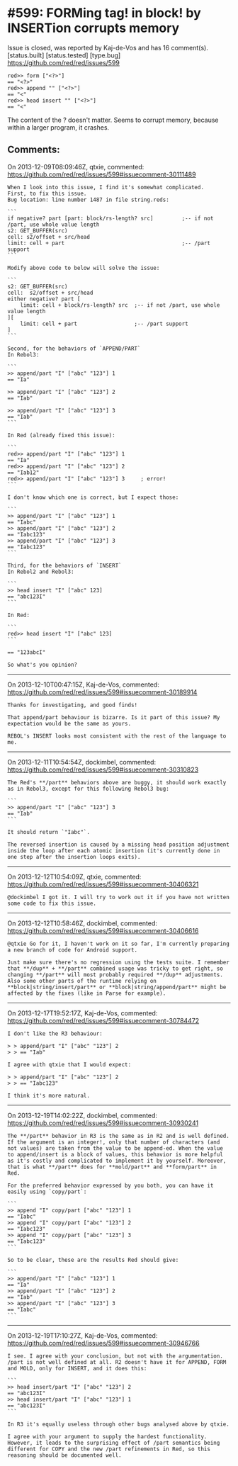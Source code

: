 
#599: FORMing tag! in block! by INSERTion corrupts memory
================================================================================
Issue is closed, was reported by Kaj-de-Vos and has 16 comment(s).
[status.built] [status.tested] [type.bug]
<https://github.com/red/red/issues/599>

```
red>> form ["<?>"]
== "<?>"
red>> append "" ["<?>"]
== "<"
red>> head insert "" ["<?>"]
== "<"
```

The content of the ? doesn't matter. Seems to corrupt memory, because within a larger program, it crashes.



Comments:
--------------------------------------------------------------------------------

On 2013-12-09T08:09:46Z, qtxie, commented:
<https://github.com/red/red/issues/599#issuecomment-30111489>

    When I look into this issue, I find it's somewhat complicated.
    First, to fix this issue.
    Bug location: line number 1487 in file string.reds:
    
    ```
    if negative? part [part: block/rs-length? src]         ;-- if not /part, use whole value length
    s2: GET_BUFFER(src)
    cell: s2/offset + src/head
    limit: cell + part                                     ;-- /part support
    ```
    
    Modify above code to below will solve the issue:
    
    ```
    s2: GET_BUFFER(src)
    cell:  s2/offset + src/head
    either negative? part [
        limit: cell + block/rs-length? src  ;-- if not /part, use whole value length
    ][
        limit: cell + part                  ;-- /part support
    ]
    ```
    
    Second, for the behaviors of `APPEND/PART`
    In Rebol3:
    
    ```
    >> append/part "I" ["abc" "123"] 1
    == "Ia"
    
    >> append/part "I" ["abc" "123"] 2
    == "Iab"
    
    >> append/part "I" ["abc" "123"] 3
    == "Iab"
    ```
    
    In Red (already fixed this issue):
    
    ```
    red>> append/part "I" ["abc" "123"] 1
    == "Ia"
    red>> append/part "I" ["abc" "123"] 2
    == "Iab12"
    red>> append/part "I" ["abc" "123"] 3     ; error!
    ```
    
    I don't know which one is correct, but I expect those:
    
    ```
    >> append/part "I" ["abc" "123"] 1
    == "Iabc"
    >> append/part "I" ["abc" "123"] 2
    == "Iabc123"
    >> append/part "I" ["abc" "123"] 3
    == "Iabc123"
    ```
    
    Third, for the behaviors of `INSERT`
    In Rebol2 and Rebol3:
    
    ```
    >> head insert "I" ["abc" 123]
    == "abc123I"
    ```
    
    In Red:
    
    ```
    red>> head insert "I" ["abc" 123]
    ```
    
    == "123abcI"
    
    So what's you opinion?

--------------------------------------------------------------------------------

On 2013-12-10T00:47:15Z, Kaj-de-Vos, commented:
<https://github.com/red/red/issues/599#issuecomment-30189914>

    Thanks for investigating, and good finds!
    
    That append/part behaviour is bizarre. Is it part of this issue? My expectation would be the same as yours.
    
    REBOL's INSERT looks most consistent with the rest of the language to me.

--------------------------------------------------------------------------------

On 2013-12-11T10:54:54Z, dockimbel, commented:
<https://github.com/red/red/issues/599#issuecomment-30310823>

    The Red's **/part** behaviors above are buggy, it should work exactly as in Rebol3, except for this following Rebol3 bug:
    
    ```
    >> append/part "I" ["abc" "123"] 3
    == "Iab"
    ```
    
    It should return `"Iabc"`.
    
    The reversed insertion is caused by a missing head position adjustment inside the loop after each atomic insertion (it's currently done in one step after the insertion loops exits).

--------------------------------------------------------------------------------

On 2013-12-12T10:54:09Z, qtxie, commented:
<https://github.com/red/red/issues/599#issuecomment-30406321>

    @dockimbel I got it. I will try to work out it if you have not written some code to fix this issue.

--------------------------------------------------------------------------------

On 2013-12-12T10:58:46Z, dockimbel, commented:
<https://github.com/red/red/issues/599#issuecomment-30406616>

    @qtxie Go for it, I haven't work on it so far, I'm currently preparing a new branch of code for Android support.
    
    Just make sure there's no regression using the tests suite. I remember that **/dup** + **/part** combined usage was tricky to get right, so changing **/part** will most probably required **/dup** adjustments. Also some other parts of the runtime relying on **block|string/insert/part** or **block|string/append/part** might be affected by the fixes (like in Parse for example).

--------------------------------------------------------------------------------

On 2013-12-17T19:52:17Z, Kaj-de-Vos, commented:
<https://github.com/red/red/issues/599#issuecomment-30784472>

    I don't like the R3 behaviour:
    
    > > append/part "I" ["abc" "123"] 2
    > > == "Iab"
    
    I agree with qtxie that I would expect:
    
    > > append/part "I" ["abc" "123"] 2
    > > == "Iabc123"
    
    I think it's more natural.

--------------------------------------------------------------------------------

On 2013-12-19T14:02:22Z, dockimbel, commented:
<https://github.com/red/red/issues/599#issuecomment-30930241>

    The **/part** behavior in R3 is the same as in R2 and is well defined. If the argument is an integer!, only that number of characters (and not values) are taken from the value to be append-ed. When the value to append/insert is a block of values, this behavior is more helpful as it's costly and complicated to implement it by yourself. Moreover, that is what **/part** does for **mold/part** and **form/part** in Red.
    
    For the preferred behavior expressed by you both, you can have it easily using `copy/part`:
    
    ```
    >> append "I" copy/part ["abc" "123"] 1
    == "Iabc"
    >> append "I" copy/part ["abc" "123"] 2
    == "Iabc123"
    >> append "I" copy/part ["abc" "123"] 3
    == "Iabc123"
    ```
    
    So to be clear, these are the results Red should give:
    
    ```
    >> append/part "I" ["abc" "123"] 1
    == "Ia"
    >> append/part "I" ["abc" "123"] 2
    == "Iab"
    >> append/part "I" ["abc" "123"] 3
    == "Iabc"
    ```

--------------------------------------------------------------------------------

On 2013-12-19T17:10:27Z, Kaj-de-Vos, commented:
<https://github.com/red/red/issues/599#issuecomment-30946766>

    I see. I agree with your conclusion, but not with the argumentation. /part is not well defined at all. R2 doesn't have it for APPEND, FORM and MOLD, only for INSERT, and it does this:
    
    ```
    >> head insert/part "I" ["abc" "123"] 2
    == "abc123I"
    >> head insert/part "I" ["abc" "123"] 1
    == "abc123I"
    ```
    
    In R3 it's equally useless through other bugs analysed above by qtxie.
    
    I agree with your argument to supply the hardest functionality. However, it leads to the surprising effect of /part semantics being different for COPY and the new /part refinements in Red, so this reasoning should be documented well.

